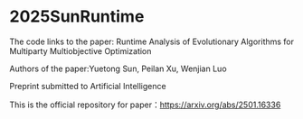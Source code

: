 # 2025SunRuntime

The code links to the paper: Runtime Analysis of Evolutionary Algorithms for Multiparty Multiobjective Optimization

Authors of the paper:Yuetong Sun, Peilan Xu, Wenjian Luo

Preprint submitted to Artificial Intelligence

This is the official repository for paper：https://arxiv.org/abs/2501.16336




